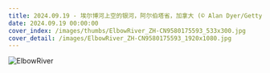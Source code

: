 ```yaml
---
title: 2024.09.19 - 埃尔博河上空的银河，阿尔伯塔省，加拿大 (© Alan Dyer/Getty Images)
date: 2024.09.19 00:00:00
cover_index: /images/thumbs/ElbowRiver_ZH-CN9580175593_533x300.jpg
cover_detail: /images/ElbowRiver_ZH-CN9580175593_1920x1080.jpg
---
```


![ElbowRiver](/images/ElbowRiver_ZH-CN9580175593_1920x1080.jpg)
